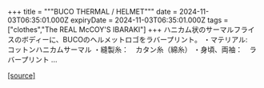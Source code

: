 +++
title = """BUCO THERMAL / HELMET"""
date = 2024-11-03T06:35:01.000Z
expiryDate = 2024-11-03T06:35:01.000Z
tags = ["clothes","The REAL McCOY'S IBARAKI"]
+++
ハニカム状のサーマルフライスのボディーに、BUCOのヘルメットロゴをラバープリント。 ・マテリアル:　コットンハニカムサーマル ・縫製糸：　カタン糸（綿糸） ・身頃、両袖：　ラバープリント ...

[[source]](https://the-realmccoys.ocnk.net/product/1381)
